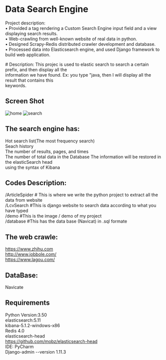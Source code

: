 ﻿# Data Search Engine
Project description:<br />
•	Provided a tag rendering a Custom Search Engine input field and a view displaying search results.<br />
•	Web-crawling from well-known website of real data in python.<br />
•	Designed Scrapy-Redis distributed crawler development and database. <br />
•	Processed data into Elasticsearch engine, and used Django framework to build web application. <br />

﻿# Description:
 This projec is used to elastic search to search a certain prefix, and then display all the<br />
 information we have found. Ex: you type "java, then I will display all the result that contains this<br />
 keywords.<br />
 
 ## Screen Shot
 ![home](https://user-images.githubusercontent.com/21152514/30788271-6e78c462-a14e-11e7-8f9d-709766b7966b.png)
 ![search](https://user-images.githubusercontent.com/21152514/30788272-6e7945e0-a14e-11e7-8d7c-af719a25c4be.png)
 
 ## The search engine has:
 Hot search list(The most frequency search)<br />
 Seach history<br />
 The number of results, pages, and times<br />
 The number of total data in the Database
 The information will be restored in the elasticSearch head <br />
 using the syntax of Kibana <br />
 
 
 ## Codes Description: 
 /ArticleSpider # This is where we write the python project to extract all the data from website <br />
 /LcvSearch #This is django website to search data according to what you have typed <br />
 /demo #This is the image / demo of my project <br />
 /database #This has the data base (Navicat) in .sql formate <br />
 
 ## The web crawle:
 https://www.zhihu.com <br />
 http://www.jobbole.com/ <br />
 https://www.lagou.com/ <br />
 
 ## DataBase:
 Navicate
 
 ## Requirements
 Python Version:3.50 <br />
 elasticsearch:5.11 <br />
 kibana-5.1.2-windows-x86 <br />
 Redis 4.0 <br />
 elasticsearch-head <br />
 https://github.com/mobz/elasticsearch-head <br />
 IDE: PyCharm<br />
 Django-admin --version 1.11.3<br />
